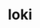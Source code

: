 ---
title: "loki"
layout: cache
category: package
meta: {"versions": ["0.1.7"], "compilers": ["gcc@10.3.0", "gcc@7.5.0", "gcc@8.3.1", "gcc@8.4.1", "gcc@9.3.0", "intel@19.1.3.304"]}
spec_files: 
 - spec-0.json
 - spec-1.json
 - spec-2.json
 - spec-3.json
 - spec-4.json
 - spec-5.json
 - spec-6.json
 - spec-7.json
 - spec-8.json
 - spec-9.json
 - spec-10.json
 - spec-11.json
 - spec-12.json
 - spec-13.json
spec_names:
 - 'loki@0.1.7%gcc@8.3.1+shared arch=linux-rhel8-ppc64le'
 - 'loki@0.1.7%gcc@7.5.0+shared arch=linux-ubuntu18.04-ppc64le'
 - 'loki@0.1.7%gcc@8.3.1+shared arch=linux-rhel8-x86_64'
 - 'loki@0.1.7%gcc@9.3.0+shared arch=linux-ubuntu20.04-ppc64le'
 - 'loki@0.1.7%gcc@9.3.0+shared arch=cray-cnl7-haswell'
 - 'loki@0.1.7%gcc@9.3.0+shared arch=linux-rhel7-x86_64'
 - 'loki@0.1.7%gcc@8.4.1+shared arch=linux-rhel8-ppc64le'
 - 'loki@0.1.7%gcc@9.3.0+shared arch=linux-ubuntu20.04-x86_64'
 - 'loki@0.1.7%gcc@7.5.0+shared arch=linux-ubuntu18.04-x86_64'
 - 'loki@0.1.7%gcc@8.4.1+shared arch=linux-rhel8-x86_64'
 - 'loki@0.1.7%gcc@9.3.0+shared arch=linux-rhel7-ppc64le'
 - 'loki@0.1.7%gcc@10.3.0+shared arch=linux-ubuntu21.04-x86_64'
 - 'loki@0.1.7%gcc@10.3.0+shared arch=linux-ubuntu21.04-ppc64le'
 - 'loki@0.1.7%intel@19.1.3.304+shared arch=cray-cnl7-haswell'
---